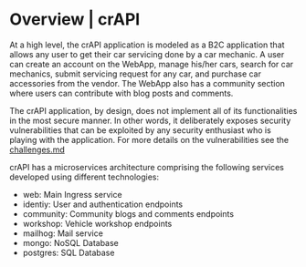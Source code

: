 Overview | crAPI
================

At a high level, the crAPI application is modeled as a B2C application that allows any user to get their car servicing done by a car mechanic. A user can create an account on the WebApp, manage his/her cars, search for car mechanics, submit servicing request for any car, and purchase car accessories from the vendor. The WebApp also has a community section where users can contribute with blog posts and comments.

The crAPI application, by design, does not implement all of its functionalities in the most secure manner. In other words, it deliberately exposes security vulnerabilities that can be exploited by any security enthusiast who is playing with the application. For more details on the vulnerabilities see the [challenges.md][0]

crAPI has a microservices architecture comprising the following services developed using different technologies: 

* web: Main Ingress service
* identiy: User and authentication endpoints
* community: Community blogs and comments endpoints
* workshop: Vehicle workshop endpoints
* mailhog: Mail service
* mongo: NoSQL Database
* postgres: SQL Database

[0]: ./challenges.md
